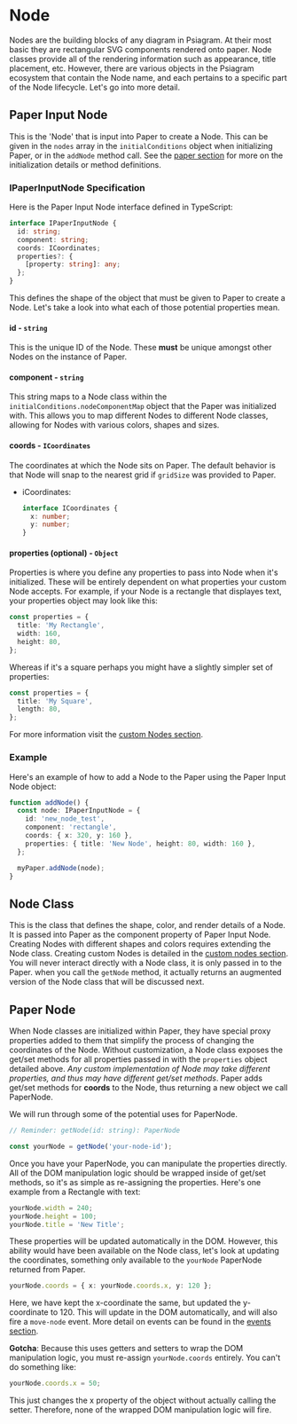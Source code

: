 # Node

Nodes are the building blocks of any diagram in Psiagram. At their most basic
they are rectangular SVG components rendered onto paper. Node classes provide
all of the rendering information such as appearance, title placement, etc.
However, there are various objects in the Psiagram ecosystem that contain the
Node name, and each pertains to a specific part of the Node lifecycle. Let's go
into more detail.

## Paper Input Node

This is the 'Node' that is input into Paper to create a Node. This can be given
in the `nodes` array in the `initialConditions` object when initializing Paper,
or in the `addNode` method call. See the [paper section](paper.md) for more on
the initialization details or method definitions.

### IPaperInputNode Specification

Here is the Paper Input Node interface defined in TypeScript:

```ts
interface IPaperInputNode {
  id: string;
  component: string;
  coords: ICoordinates;
  properties?: {
    [property: string]: any;
  };
}
```

This defines the shape of the object that must be given to Paper to create a
Node. Let's take a look into what each of those potential properties mean.

#### id - `string`

This is the unique ID of the Node. These **must** be unique amongst other Nodes
on the instance of Paper.

#### component - `string`

This string maps to a Node class within the `initialConditions.nodeComponentMap`
object that the Paper was initialized with. This allows you to map different
Nodes to different Node classes, allowing for Nodes with various colors, shapes
and sizes.

#### coords - `ICoordinates`

The coordinates at which the Node sits on Paper. The default behavior is that
Node will snap to the nearest grid if `gridSize` was provided to Paper.

- iCoordinates:

  ```ts
  interface ICoordinates {
    x: number;
    y: number;
  }
  ```

#### properties (optional) - `Object`

Properties is where you define any properties to pass into Node when it's
initialized. These will be entirely dependent on what properties your custom
Node accepts. For example, if your Node is a rectangle that displayes text, your
properties object may look like this:

```ts
const properties = {
  title: 'My Rectangle',
  width: 160,
  height: 80,
};
```

Whereas if it's a square perhaps you might have a slightly simpler set of
properties:

```ts
const properties = {
  title: 'My Square',
  length: 80,
};
```

For more information visit the
[custom Nodes section](../indepth/custom-nodes.md).

### Example

Here's an example of how to add a Node to the Paper using the Paper Input Node
object:

```ts
function addNode() {
  const node: IPaperInputNode = {
    id: 'new_node_test',
    component: 'rectangle',
    coords: { x: 320, y: 160 },
    properties: { title: 'New Node', height: 80, width: 160 },
  };

  myPaper.addNode(node);
}
```

## Node Class

This is the class that defines the shape, color, and render details of a Node.
It is passed into Paper as the component property of Paper Input Node. Creating
Nodes with different shapes and colors requires extending the Node class.
Creating custom Nodes is detailed in the
[custom nodes section](../indepth/custom-nodes.md). You will never interact
directly with a Node class, it is only passed in to the Paper. when you call the
`getNode` method, it actually returns an augmented version of the Node class
that will be discussed next.

## Paper Node

When Node classes are initialized within Paper, they have special proxy
properties added to them that simplify the process of changing the coordinates
of the Node. Without customization, a Node class exposes the get/set methods for
all properties passed in with the `properties` object detailed above. _Any
custom implementation of Node may take different properties, and thus may have
different get/set methods_. Paper adds get/set methods for **coords** to the
Node, thus returning a new object we call PaperNode.

We will run through some of the potential uses for PaperNode.

```ts
// Reminder: getNode(id: string): PaperNode

const yourNode = getNode('your-node-id');
```

Once you have your PaperNode, you can manipulate the properties directly. All of
the DOM manipulation logic should be wrapped inside of get/set methods, so it's
as simple as re-assigning the properties. Here's one example from a Rectangle
with text:

```ts
yourNode.width = 240;
yourNode.height = 100;
yourNode.title = 'New Title';
```

These properties will be updated automatically in the DOM. However, this ability
would have been available on the Node class, let's look at updating the
coordinates, something only available to the `yourNode` PaperNode returned from
Paper.

```ts
yourNode.coords = { x: yourNode.coords.x, y: 120 };
```

Here, we have kept the x-coordinate the same, but updated the y-coordinate
to 120. This will update in the DOM automatically, and will also fire a
`move-node` event. More detail on events can be found in the
[events section](../indepth/events.md).

**Gotcha**: Because this uses getters and setters to wrap the DOM manipulation
logic, you must re-assign `yourNode.coords` entirely. You can't do something
like:

```ts
yourNode.coords.x = 50;
```

This just changes the x property of the object without actually calling the
setter. Therefore, none of the wrapped DOM manipulation logic will fire.
